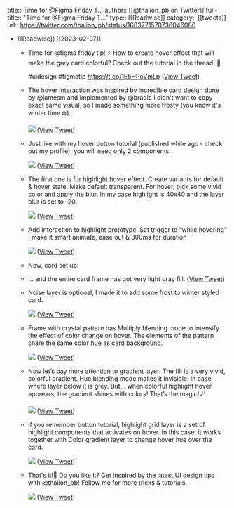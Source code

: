 title:: Time for @Figma Friday T...
author:: [[@thalion_pb on Twitter]]
full-title:: "Time for @Figma Friday T..."
type:: [[Readwise]]
category:: [[tweets]]
url:: https://twitter.com/thalion_pb/status/1603771570736046080

- [[Readwise]] [[2023-02-07]]
	- Time for @figma friday tip! ⚡️ 
	  How to create hover effect that will make the grey card colorful?  Check out the tutorial in the thread! 🧵
	  
	  #uidesign #figmatip https://t.co/1E5HPoVmLp ([View Tweet](https://twitter.com/thalion_pb/status/1603771570736046080))
	- The hover interaction was inspired by incredible card design done by @jamesm and implemented by @bradlc 
	  I didn't want to copy exact same visual, so I made something more frosty (you know it's winter time ❄️). 
	  
	  ![](https://pbs.twimg.com/media/FkG7cSuXgAEnSva.jpg) ([View Tweet](https://twitter.com/thalion_pb/status/1603771577006432266))
	- Just like with my hover button tutorial (published while ago - check out my profile), you will need only 2 components. 
	  
	  ![](https://pbs.twimg.com/media/FkG7knIWQAA_5Pr.jpg) ([View Tweet](https://twitter.com/thalion_pb/status/1603771584153792513))
	- The first one is for highlight hover effect. Create variants for default & hover state. Make default transparent. For hover, pick some vivid color and apply the blur. In my case highlight is 40x40 and the layer blur is set to 120. 
	  
	  ![](https://pbs.twimg.com/media/FkG71UJXoAEOiRw.jpg) ([View Tweet](https://twitter.com/thalion_pb/status/1603771588092071938))
	- Add interaction to highlight prototype. Set trigger to “while hovering” , make it smart animate, ease out & 300ms for duration 
	  
	  ![](https://pbs.twimg.com/media/FkG74gaWQAUq0Fi.jpg) ([View Tweet](https://twitter.com/thalion_pb/status/1603771591636180992))
	- Now, card set up:
	- ... and the entire card frame has got very light gray fill. ([View Tweet](https://twitter.com/thalion_pb/status/1603771600238780417))
	- Noise layer is optional, I made it to add some frost to winter styled card. 
	  
	  ![](https://pbs.twimg.com/media/FkG8cXuWAAEPNcW.jpg) ([View Tweet](https://twitter.com/thalion_pb/status/1603771605557075970))
	- Frame with crystal pattern has Multiply blending mode to intensify the effect of color change on hover. The elements of the pattern share the same color hue as card background. 
	  
	  ![](https://pbs.twimg.com/media/FkG8gy0XgAEhOj1.jpg) ([View Tweet](https://twitter.com/thalion_pb/status/1603771611911311360))
	- Now let’s pay more attention to gradient layer. The fill is a very vivid, colorful gradient. Hue blending mode makes it invisible, in case where layer below it is grey. But… when colorful highlight hover apprears, the gradient shines with colors! That’s the magic!🪄 
	  
	  ![](https://pbs.twimg.com/media/FkG8n9WX0AAsyZa.jpg) ([View Tweet](https://twitter.com/thalion_pb/status/1603771618999820294))
	- If you remember button tutorial, highlight grid layer is a set of highlight components that activates on hover. In this case, it works together with Color gradient layer to change hover hue over the card. 
	  
	  ![](https://pbs.twimg.com/media/FkG9SKNXwAkUk0a.jpg) ([View Tweet](https://twitter.com/thalion_pb/status/1603771627480694792))
	- That's it!🙌 Do you like it? Get inspired by the latest  UI design tips with @thalion_pb! Follow me for more tricks & tutorials. 
	  
	  ![](https://pbs.twimg.com/media/FkG9jVcXgAEpjsQ.jpg) ([View Tweet](https://twitter.com/thalion_pb/status/1603771634204155906))